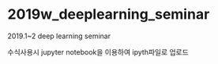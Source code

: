 # 2019w_deeplearning_seminar
2019.1~2 deep learning seminar

수식사용시 jupyter notebook을 이용하여 ipyth파일로 업로드
